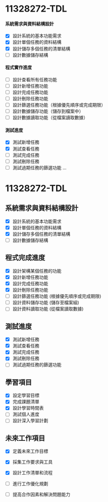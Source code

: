 # 11328272-TDL

#### 系統需求與資料結構設計
- [x] 設計系統的基本功能需求
- [x] 設計單個任務的資料結構
- [x] 設計儲存多個任務的清單結構
- [ ] 設計數據儲存結構

#### 程式實作進度
- [ ] 設計查看所有任務功能
- [ ] 設計新增任務功能
- [ ] 設計完成任務功能
- [ ] 設計刪除任務功能
- [ ] 設計篩選任務功能（根據優先順序或完成期限）
- [ ] 設計數據儲存功能（儲存到檔案中）
- [ ] 設計數據讀取功能（從檔案讀取數據）

#### 測試進度
- [x] 測試新增任務
- [x] 測試查看任務
- [ ] 測試完成任務
- [ ] 測試刪除任務
- [ ] 測試過期任務的篩選功能
...

# 11328272-TDL

## 系統需求與資料結構設計

- [x] 設計系統的基本功能需求
- [x] 設計單個任務的資料結構
- [x] 設計儲存多個任務的清單結構
- [ ] 設計數據儲存結構

## 程式完成進度

- [x] 設計架構某個任務的功能
- [x] 設計新增任務功能
- [x] 設計完成任務功能
- [x] 設計刪除任務功能
- [ ] 設計篩選任務功能 (根據優先順序或完成期限)
- [ ] 設計資料儲存功能 (儲存至檔案組)
- [ ] 設計資料讀取功能 (從檔案讀取數據)

## 測試進度

- [x] 測試新增任務
- [x] 測試查看任務
- [x] 測試完成任務
- [x] 測試刪除任務
- [ ] 測試過期任務的篩選功能

## 學習項目

- [x] 設定學習目標
- [x] 完成課題清單
- [x] 設計學習時間表
- [ ] 測試個人進度
- [ ] 設計深入學習計劃

## 未來工作項目

- [x] 定義未來工作目標
- [x] 採集工作要求與工具
- [x] 設計工作清單和流程
- [ ] 進行工作優化規劃
- [ ] 提高合作因素和解決問題能力


